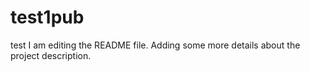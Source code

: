 # test1pub
test
I am editing the README file. Adding some more details about the project description.

